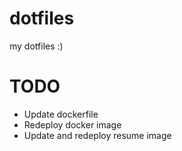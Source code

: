 # dotfiles

my dotfiles :)

# TODO

- Update dockerfile
- Redeploy docker image
- Update and redeploy resume image
